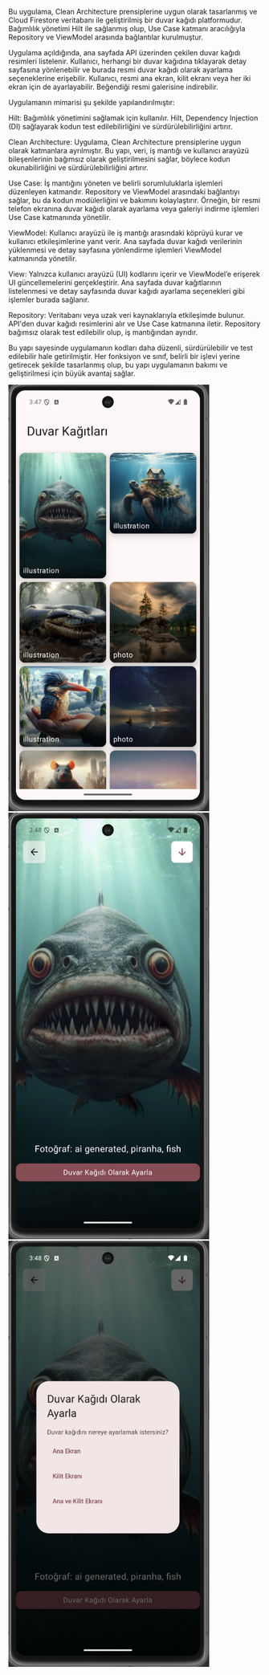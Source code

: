 Bu uygulama, Clean Architecture prensiplerine uygun olarak tasarlanmış ve Cloud Firestore veritabanı ile geliştirilmiş bir duvar kağıdı platformudur. Bağımlılık yönetimi Hilt ile sağlanmış olup, Use Case katmanı aracılığıyla Repository ve ViewModel arasında bağlantılar kurulmuştur.

Uygulama açıldığında, ana sayfada API üzerinden çekilen duvar kağıdı resimleri listelenir. Kullanıcı, herhangi bir duvar kağıdına tıklayarak detay sayfasına yönlenebilir ve burada resmi duvar kağıdı olarak ayarlama seçeneklerine erişebilir. Kullanıcı, resmi ana ekran, kilit ekranı veya her iki ekran için de ayarlayabilir. Beğendiği resmi galerisine indirebilir.

Uygulamanın mimarisi şu şekilde yapılandırılmıştır:

Hilt: Bağımlılık yönetimini sağlamak için kullanılır. Hilt, Dependency Injection (DI) sağlayarak kodun test edilebilirliğini ve sürdürülebilirliğini artırır.

Clean Architecture: Uygulama, Clean Architecture prensiplerine uygun olarak katmanlara ayrılmıştır. Bu yapı, veri, iş mantığı ve kullanıcı arayüzü bileşenlerinin bağımsız olarak geliştirilmesini sağlar, böylece kodun okunabilirliğini ve sürdürülebilirliğini artırır.

Use Case: İş mantığını yöneten ve belirli sorumluluklarla işlemleri düzenleyen katmandır. Repository ve ViewModel arasındaki bağlantıyı sağlar, bu da kodun modülerliğini ve bakımını kolaylaştırır. Örneğin, bir resmi telefon ekranına duvar kağıdı olarak ayarlama veya galeriyi indirme işlemleri Use Case katmanında yönetilir.

ViewModel: Kullanıcı arayüzü ile iş mantığı arasındaki köprüyü kurar ve kullanıcı etkileşimlerine yanıt verir. Ana sayfada duvar kağıdı verilerinin yüklenmesi ve detay sayfasına yönlendirme işlemleri ViewModel katmanında yönetilir.

View: Yalnızca kullanıcı arayüzü (UI) kodlarını içerir ve ViewModel’e erişerek UI güncellemelerini gerçekleştirir. Ana sayfada duvar kağıtlarının listelenmesi ve detay sayfasında duvar kağıdı ayarlama seçenekleri gibi işlemler burada sağlanır.

Repository: Veritabanı veya uzak veri kaynaklarıyla etkileşimde bulunur. API'den duvar kağıdı resimlerini alır ve Use Case katmanına iletir. Repository bağımsız olarak test edilebilir olup, iş mantığından ayrıdır.

Bu yapı sayesinde uygulamanın kodları daha düzenli, sürdürülebilir ve test edilebilir hale getirilmiştir. Her fonksiyon ve sınıf, belirli bir işlevi yerine getirecek şekilde tasarlanmış olup, bu yapı uygulamanın bakımı ve geliştirilmesi için büyük avantaj sağlar.

<img src="https://github.com/dumanYusuf/WallpaperX/blob/master/Wallpaper1.png?raw=true" width="400" />
<br>
<img src="https://github.com/dumanYusuf/WallpaperX/blob/master/Wallpaper2.png?raw=true" width="400" />
<br>
<img src="https://github.com/dumanYusuf/WallpaperX/blob/master/Wallpaper3.png?raw=true" width="400" />

